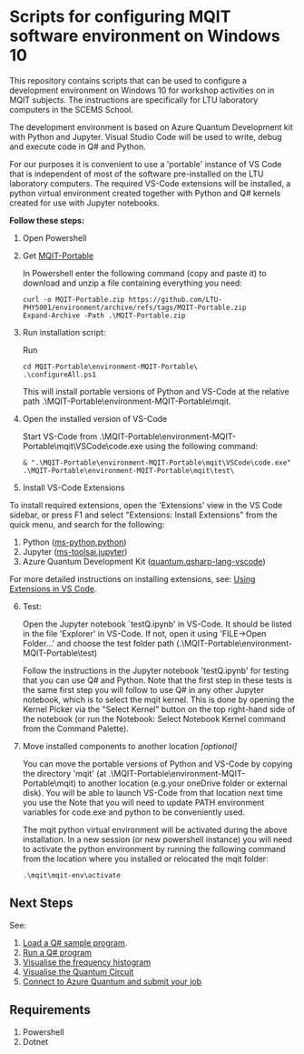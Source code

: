 # Scripts for configuring MQIT software environment on Windows 10

This repository contains scripts that can be used to configure a development environment on Windows 10 for workshop activities on in MQIT subjects. The instructions are specifically for LTU laboratory computers in the SCEMS School.

The development environment is based on Azure Quantum Development kit with Python and Jupyter.  Visual Studio Code will be used to write, debug and execute code in Q# and Python. 

For our purposes it is convenient to use a 'portable' instance of VS Code that is independent of most of the software pre-installed on the LTU laboratory computers. The required VS-Code extensions will be installed, a python virtual environment created together with Python and Q# kernels created for use with Jupyter notebooks.  


**Follow these steps:**

1. Open Powershell
2. Get [MQIT-Portable](https://github.com/LTU-PHY5001/environment/archive/refs/tags/MQIT-Portable.zip)

    In Powershell enter the following command (copy and paste it) to download and unzip a file containing everything you need:

    ```
    curl -o MQIT-Portable.zip https://github.com/LTU-PHY5001/environment/archive/refs/tags/MQIT-Portable.zip
    Expand-Archive -Path .\MQIT-Portable.zip
    
    ```


3. Run installation script:

    Run 

    ```
    cd MQIT-Portable\environment-MQIT-Portable\
    .\configureAll.ps1
    ```

    This will install portable versions of Python and VS-Code at the relative path .\MQIT-Portable\environment-MQIT-Portable\mqit.

5. Open the installed version of VS-Code

    Start VS-Code from .\MQIT-Portable\environment-MQIT-Portable\mqit\VSCode\code.exe using the following command:

    ```
    & ".\MQIT-Portable\environment-MQIT-Portable\mqit\VSCode\code.exe" .\MQIT-Portable\environment-MQIT-Portable\mqit\test\
    ```

6. Install VS-Code Extensions


To install required extensions, open the 'Extensions' view in the VS Code sidebar, or press F1 and select "Extensions: Install Extensions" from the quick menu, and search for the following:

1. Python ([ms-python.python](https://marketplace.visualstudio.com/items?itemName=ms-python.python))
2. Jupyter ([ms-toolsai.jupyter](https://marketplace.visualstudio.com/items?itemName=ms-toolsai.jupyter))
3. Azure Quantum Development Kit ([quantum.qsharp-lang-vscode](https://marketplace.visualstudio.com/items?itemName=quantum.qsharp-lang-vscode))

For more detailed instructions on installing extensions, see:  [Using Extensions in VS Code](https://code.visualstudio.com/docs/introvideos/extend).

6.  Test:
   
    Open the Jupyter notebook `testQ.ipynb' in VS-Code.  It should be listed in the file 'Explorer' in VS-Code. If not, open it using 'FILE->Open Folder...' and choose the test folder path (.\MQIT-Portable\environment-MQIT-Portable\test)

    
    Follow the instructions in the Jupyter notebook 'testQ.ipynb' for testing that you can use Q# and Python.  Note that the first step in these tests is the same first step you will follow to use Q# in any other Jupyter notebook, which is to select the mqit kernel.  This is done by opening the Kernel Picker via the "Select Kernel" button on the top right-hand side of the notebook (or run the Notebook: Select Notebook Kernel command from the Command Palette).


7. Move installed components to another location *[optional]*

    You can move the portable versions of Python and VS-Code by copying the directory 'mqit' (at .\MQIT-Portable\environment-MQIT-Portable\mqit) to  another location (e.g.your oneDrive folder or external disk).   You will be able to launch VS-Code from that location next time you use the  Note that you will need to update PATH environment variables for code.exe and python to be conveniently used.

    The mqit python virtual environment will be activated during the above installation.  In a new session (or new powershell instance) you will need to activate the python environment by running the following command from the location where you installed or relocated the mqit folder:

    ```
    .\mqit\mqit-env\activate
    ```

## Next Steps

See:
1. [Load a Q# sample program](https://learn.microsoft.com/en-us/azure/quantum/how-to-submit-jobs?tabs=tabid-python&pivots=ide-qsharp#load-a-q-sample-program).
2. [Run a Q# program](https://learn.microsoft.com/en-us/azure/quantum/how-to-submit-jobs?tabs=tabid-python&pivots=ide-qsharp#run-a-q-program)
3. [Visualise the frequency histogram](https://learn.microsoft.com/en-us/azure/quantum/how-to-submit-jobs?tabs=tabid-python&pivots=ide-qsharp#visualize-the-frequency-histogram)
4. [Visualise the Quantum Circuit](https://learn.microsoft.com/en-us/azure/quantum/how-to-submit-jobs?tabs=tabid-python&pivots=ide-qsharp#visualize-the-quantum-circuit)
4. [Connect to Azure Quantum and submit your job](https://learn.microsoft.com/en-us/azure/quantum/how-to-submit-jobs?tabs=tabid-python&pivots=ide-qsharp#connect-to-azure-quantum-and-submit-your-job)

## Requirements

1. Powershell
2. Dotnet

